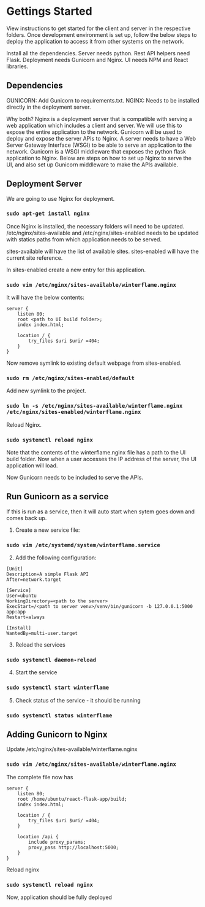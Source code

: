# Gettings Started
View instructions to get started for the client and server in the respective folders. Once development environment is set up, follow the below steps to deploy the application to access it from other systems on the network.

Install all the dependencies. Server needs python. Rest API helpers need Flask. Deployment needs Gunicorn and Nginx. UI needs NPM and React libraries.

## Dependencies
GUNICORN: Add Gunicorn to requirements.txt.
NGINX: Needs to be installed directly in the deployment server.

Why both?
Nginx is a deployment server that is compatible with serving a web application which includes a client and server. We will use this to expose the entire application to the network.
Gunicorn will be used to deploy and expose the server APIs to Nginx. A server needs to have a Web Server Gateway Interface (WSGI) to be able to serve an application to the network. Gunicorn is a WSGI middleware that exposes the python flask application to Nginx.
Below are steps on how to set up Nginx to serve the UI, and also set up Gunicorn middleware to make the APIs available.

## Deployment Server
We are going to use Nginx for deployment.

### `sudo apt-get install nginx`

Once Nginx is installed, the necessary folders will need to be updated.
/etc/nginx/sites-available and /etc/nginx/sites-enabled needs to be updated with statics paths from which application needs to be served.

sites-available will have the list of available sites. sites-enabled will have the current site reference.

In sites-enabled create a new entry for this application.

### `sudo vim /etc/nginx/sites-available/winterflame.nginx`

It will have the below contents:

```
server {
    listen 80;
    root <path to UI build folder>;
    index index.html;

    location / {
        try_files $uri $uri/ =404;
    }
}
```

Now remove symlink to existing default webpage from sites-enabled.

### `sudo rm /etc/nginx/sites-enabled/default`

Add new symlink to the project.

### `sudo ln -s /etc/nginx/sites-available/winterflame.nginx /etc/nginx/sites-enabled/winterflame.nginx`

Reload Nginx.

### `sudo systemctl reload nginx`

Note that the contents of the winterflame.nginx file has a path to the UI build folder. Now when a user accesses the IP address of the server, the UI application will load.

Now Gunicorn needs to be included to serve the APIs.

## Run Gunicorn as a service
If this is run as a service, then it will auto start when sytem goes down and comes back up.

1. Create a new service file:

### `sudo vim /etc/systemd/system/winterflame.service`

2. Add the following configuration:

```
[Unit]
Description=A simple Flask API
After=network.target

[Service]
User=ubuntu
WorkingDirectory=<path to the server>
ExecStart=/<path to server venv>/venv/bin/gunicorn -b 127.0.0.1:5000 app:app
Restart=always

[Install]
WantedBy=multi-user.target
```

3. Reload the services

### `sudo systemctl daemon-reload`

4. Start the service

### `sudo systemctl start winterflame`

5. Check status of the service - it should be running

### `sudo systemctl status winterflame`

## Adding Gunicorn to Nginx

Update /etc/nginx/sites-available/winterflame.nginx

### `sudo vim /etc/nginx/sites-available/winterflame.nginx`

The complete file now has

```
server {
    listen 80;
    root /home/ubuntu/react-flask-app/build;
    index index.html;

    location / {
        try_files $uri $uri/ =404;
    }

    location /api {
        include proxy_params;
        proxy_pass http://localhost:5000;
    }
}
```

Reload nginx

### `sudo systemctl reload nginx`

Now, application should be fully deployed
